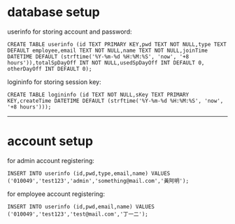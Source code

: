 # database setup
userinfo for storing account and password:

`CREATE TABLE userinfo (id TEXT PRIMARY KEY,pwd TEXT NOT NULL,type TEXT DEFAULT employee,email TEXT NOT NULL,name TEXT NOT NULL,joinTime DATETIME DEFAULT (strftime('%Y-%m-%d %H:%M:%S', 'now', '+8 hours')),totalSpDayOff INT NOT NULL,usedSpDayOff INT DEFAULT 0, otherDayOff INT DEFAULT 0);`

logininfo for storing session key:

`CREATE TABLE logininfo (id TEXT NOT NULL,sKey TEXT PRIMARY KEY,createTime DATETIME DEFAULT (strftime('%Y-%m-%d %H:%M:%S', 'now', '+8 hours')));`
<!-- forget password db:
`CREATE TABLE logininfo (id TEXT PRIMARY KEY,createTime DATETIME DEFAULT datetime('now','+1 hour'))` -->
---
# account setup

for admin account registering:
<!-- FIXME -->
`INSERT INTO userinfo (id,pwd,type,email,name) VALUES ('010049','test123','admin','something@mail.com','黃阿明');`


for employee account registering:
<!-- FIXME -->
`INSERT INTO userinfo (id,pwd,email,name) VALUES ('010049','test123','test@mail.com','丁一二');`